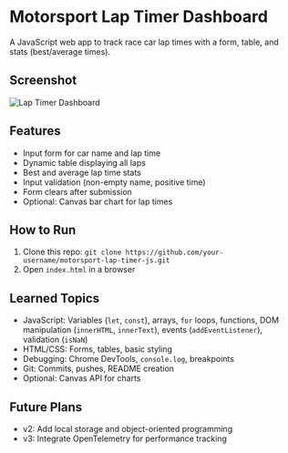 # Motorsport Lap Timer Dashboard

A JavaScript web app to track race car lap times with a form, table, and stats (best/average times).

## Screenshot
![Lap Timer Dashboard](https://github.com/obakengshepherd/Motorsport-Lap-Timer-Dashboard/commit/90b3a40f085b473afc3d0ef726bf4413f485f799#diff-8ee09dc196ef7ead88bfa2c88fb2fcebd526d8788b924d826a9fa0fd3df3d1ba)

## Features
- Input form for car name and lap time
- Dynamic table displaying all laps
- Best and average lap time stats
- Input validation (non-empty name, positive time)
- Form clears after submission
- Optional: Canvas bar chart for lap times

## How to Run
1. Clone this repo: `git clone https://github.com/your-username/motorsport-lap-timer-js.git`
2. Open `index.html` in a browser

## Learned Topics
- JavaScript: Variables (`let`, `const`), arrays, `for` loops, functions, DOM manipulation (`innerHTML`, `innerText`), events (`addEventListener`), validation (`isNaN`)
- HTML/CSS: Forms, tables, basic styling
- Debugging: Chrome DevTools, `console.log`, breakpoints
- Git: Commits, pushes, README creation
- Optional: Canvas API for charts

## Future Plans
- v2: Add local storage and object-oriented programming
- v3: Integrate OpenTelemetry for performance tracking